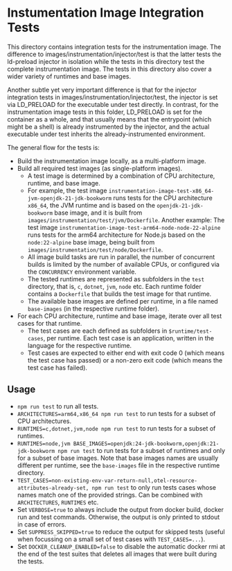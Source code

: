 Instumentation Image Integration Tests
======================================

This directory contains integration tests for the instrumentation image.
The difference to images/instrumentation/injector/test is that the latter tests the ld-preload injector in isolation
while the tests in this directory test the complete instrumentation image.
The tests in this directory also cover a wider variety of runtimes and base images.

Another subtle yet very important difference is that for the injector integration tests in
images/instrumentation/injector/test, the injector is set via LD_PRELOAD for the executable under test directly.
In contrast, for the instrumentation image tests in this folder, LD_PRELOAD is set for the container as a whole,
and that usually means that the entrypoint (which might be a shell) is already instrumented by the injector, and the
actual executable under test inherits the already-instrumented environment.

The general flow for the tests is:
* Build the instrumentation image locally, as a multi-platform image.
* Build all required test images (as single-platform images).
    * A test image is determined by a combination of CPU architecture, runtime, and base image.
    * For example, the test image `instrumentation-image-test-x86_64-jvm-openjdk-21-jdk-bookworm` runs tests for the CPU
      architecture `x86_64`, the JVM runtime and is based on the `openjdk-21-jdk-bookworm` base image, and it is built
      from `images/instrumentation/test/jvm/Dockerfile`.
      Another example: The test image `instrumentation-image-test-arm64-node-node-22-alpine` runs tests for the arm64
      architecture for Node.js based on the `node:22-alpine` base image, being built from
      `images/instrumentation/test/node/Dockerfile`.
    * All image build tasks are run in parallel, the number of concurrent builds is limited by the number of available
      CPUs, or configured via the `CONCURRENCY` environment variable.
    * The tested runtimes are represented as subfolders in the `test` directory, that is, `c`, `dotnet`, `jvm`, `node`
      etc.
      Each runtime folder contains a `Dockerfile` that builds the test image for that runtime.
    * The available base images are defined per runtime, in a file named `base-images` (in the respective runtime
      folder).
* For each CPU architecture, runtime and base image, iterate over all test cases for that runtime.
    * The test cases are each defined as subfolders in `$runtime/test-cases`, per runtime.
      Each test case is an application, written in the language for the respective runtime.
    * Test cases are expected to either end with exit code 0 (which means the test case has passed) or a non-zero exit
      code (which means the test case has failed).

Usage
-----

* `npm run test` to run all tests.
* `ARCHITECTURES=arm64,x86_64 npm run test` to run tests for a subset of CPU architectures.
* `RUNTIMES=c,dotnet,jvm,node npm run test` to run tests for a subset of runtimes.
* `RUNTIMES=node,jvm BASE_IMAGES=openjdk:24-jdk-bookworm,openjdk:21-jdk-bookworm npm run test` to run tests for a subset
  of runtimes and only for a subset of base images. Note that base images names are usually different per runtime, see
  the `base-images` file in the respective runtime directory.
* `TEST_CASES=non-existing-env-var-return-null,otel-resource-attributes-already-set, npm run test` to only run tests
  cases whose names match one of the provided strings. Can be combined with `ARCHITECTURES`, `RUNTIMES` etc.
* Set `VERBOSE=true` to always include the output from docker build, docker run and test commands. Otherwise, the output
  is only printed to stdout in case of errors.
* Set `SUPPRESS_SKIPPED=true` to reduce the output for skipped tests (useful when focussing on a small set of test cases with `TEST_CASES=...`).
* Set `DOCKER_CLEANUP_ENABLED=false` to disable the automatic docker rmi at the end of the test suites that deletes all
  images that were built during the tests.
  